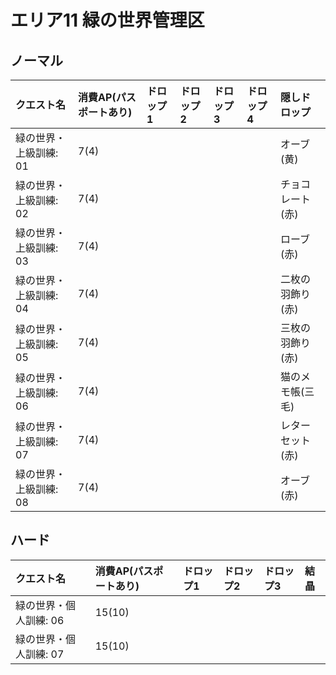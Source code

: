 # エリア11 緑の世界管理区

## ノーマル

|クエスト名|消費AP(パスポートあり)|ドロップ1|ドロップ2|ドロップ3|ドロップ4|隠しドロップ|
|:--|:--|:--|:--|:--|:--|:--|
|緑の世界・上級訓練: 01|7(4)|||||オーブ(黄)|
|緑の世界・上級訓練: 02|7(4)|||||チョコレート(赤)|
|緑の世界・上級訓練: 03|7(4)|||||ローブ(赤)|
|緑の世界・上級訓練: 04|7(4)|||||二枚の羽飾り(赤)|
|緑の世界・上級訓練: 05|7(4)|||||三枚の羽飾り(赤)|
|緑の世界・上級訓練: 06|7(4)|||||猫のメモ帳(三毛)|
|緑の世界・上級訓練: 07|7(4)|||||レターセット(赤)|
|緑の世界・上級訓練: 08|7(4)|||||オーブ(赤)|

## ハード

|クエスト名|消費AP(パスポートあり)|ドロップ1|ドロップ2|ドロップ3|結晶|
|:--|:--|:--|:--|:--|:--|
|緑の世界・個人訓練: 06|15(10)|||||
|緑の世界・個人訓練: 07|15(10)|||||